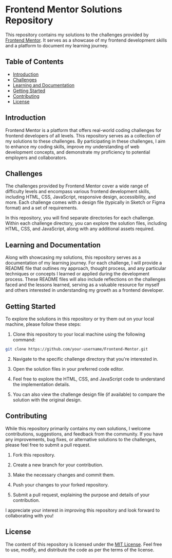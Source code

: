# Frontend Mentor Solutions Repository

This repository contains my solutions to the challenges provided by [Frontend Mentor](https://www.frontendmentor.io/). It serves as a showcase of my frontend development skills and a platform to document my learning journey.

## Table of Contents

- [Introduction](#introduction)
- [Challenges](#challenges)
- [Learning and Documentation](#learning-and-documentation)
- [Getting Started](#getting-started)
- [Contributing](#contributing)
- [License](#license)

## Introduction

Frontend Mentor is a platform that offers real-world coding challenges for frontend developers of all levels. This repository serves as a collection of my solutions to these challenges. By participating in these challenges, I aim to enhance my coding skills, improve my understanding of web development concepts, and demonstrate my proficiency to potential employers and collaborators.

## Challenges

The challenges provided by Frontend Mentor cover a wide range of difficulty levels and encompass various frontend development skills, including HTML, CSS, JavaScript, responsive design, accessibility, and more. Each challenge comes with a design file (typically in Sketch or Figma format) and a set of requirements.

In this repository, you will find separate directories for each challenge. Within each challenge directory, you can explore the solution files, including HTML, CSS, and JavaScript, along with any additional assets required.

## Learning and Documentation

Along with showcasing my solutions, this repository serves as a documentation of my learning journey. For each challenge, I will provide a README file that outlines my approach, thought process, and any particular techniques or concepts I learned or applied during the development process. These README files will also include reflections on the challenges faced and the lessons learned, serving as a valuable resource for myself and others interested in understanding my growth as a frontend developer.

## Getting Started

To explore the solutions in this repository or try them out on your local machine, please follow these steps:

1. Clone this repository to your local machine using the following command:

```bash
git clone https://github.com/your-username/Frontend-Mentor.git
```

2. Navigate to the specific challenge directory that you're interested in.

3. Open the solution files in your preferred code editor.

4. Feel free to explore the HTML, CSS, and JavaScript code to understand the implementation details.

5. You can also view the challenge design file (if available) to compare the solution with the original design.

## Contributing

While this repository primarily contains my own solutions, I welcome contributions, suggestions, and feedback from the community. If you have any improvements, bug fixes, or alternative solutions to the challenges, please feel free to submit a pull request.

1. Fork this repository.

2. Create a new branch for your contribution.

3. Make the necessary changes and commit them.

4. Push your changes to your forked repository.

5. Submit a pull request, explaining the purpose and details of your contribution.

I appreciate your interest in improving this repository and look forward to collaborating with you!

## License

The content of this repository is licensed under the [MIT License](LICENSE). Feel free to use, modify, and distribute the code as per the terms of the license.
